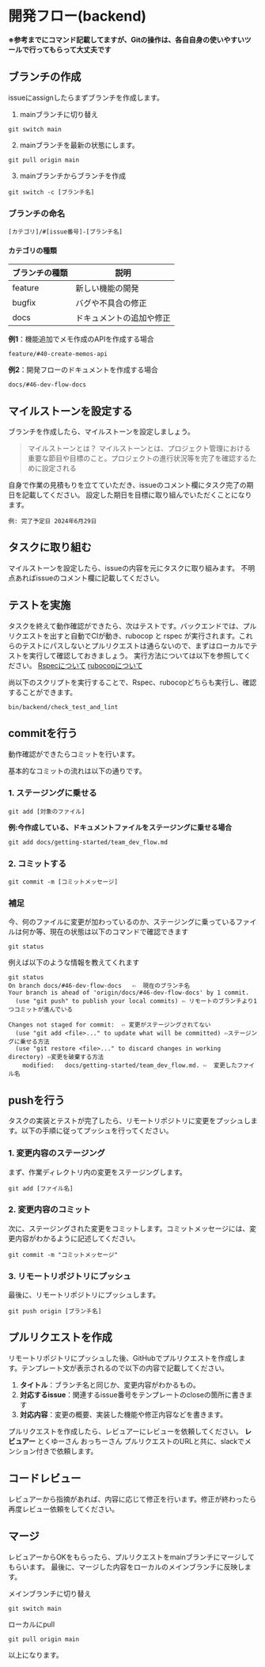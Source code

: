 # 開発フロー(backend)
**※参考までにコマンド記載してますが、Gitの操作は、各自自身の使いやすいツールで行ってもらって大丈夫です**


## ブランチの作成
issueにassignしたらまずブランチを作成します。

1. mainブランチに切り替え
```
git switch main
```

2. mainブランチを最新の状態にします。
```
git pull origin main
```

3. mainブランチからブランチを作成
```
git switch -c [ブランチ名]
```

### ブランチの命名
```
[カテゴリ]/#[issue番号]-[ブランチ名]
```
#### カテゴリの種類
| ブランチの種類 | 説明                           |
| ------------- | ------------------------------ |
| feature       | 新しい機能の開発                |
| bugfix        | バグや不具合の修正              |
| docs          | ドキュメントの追加や修正        |

**例1**：機能追加でメモ作成のAPIを作成する場合
```
feature/#40-create-memos-api
```

**例2**：開発フローのドキュメントを作成する場合
```
docs/#46-dev-flow-docs
```

## マイルストーンを設定する
ブランチを作成したら、マイルストーンを設定しましょう。
> マイルストーンとは？
 マイルストーンとは、プロジェクト管理における重要な節目や目標のこと。プロジェクトの進行状況等を完了を確認するために設定される

自身で作業の見積もりを立てていただき、issueのコメント欄にタスク完了の期日を記載してください。
設定した期日を目標に取り組んでいただくことになります。
```
例: 完了予定日 2024年6月29日
```

## タスクに取り組む
マイルストーンを設定したら、issueの内容を元にタスクに取り組みます。
不明点あればissueのコメント欄に記載してください。

## テストを実施
タスクを終えて動作確認ができたら、次はテストです。バックエンドでは、プルリクエストを出すと自動でCIが動き、rubocop と rspec が実行されます。これらのテストにパスしないとプルリクエストは通らないので、まずはローカルでテストを実行して確認しておきましょう。
実行方法については以下を参照してください。
[Rspecについて](../backend/Rspec_FactoryBot.md)
[rubocopについて](../backend/rubocop.md)

尚以下のスクリプトを実行することで、Rspec、rubocopどちらも実行し、確認することができます。

```
bin/backend/check_test_and_lint
```

## commitを行う
動作確認ができたらコミットを行います。

基本的なコミットの流れは以下の通りです。
### 1. ステージングに乗せる
```
git add [対象のファイル]
```
**例:今作成している、ドキュメントファイルをステージングに乗せる場合**
```
git add docs/getting-started/team_dev_flow.md
```

### 2. コミットする
```
git commit -m [コミットメッセージ]
```

### 補足
今、何のファイルに変更が加わっているのか、ステージングに乗っているファイルは何か等、現在の状態は以下のコマンドで確認できます
```
git status
```

例えば以下のような情報を教えてくれます
```
git status
On branch docs/#46-dev-flow-docs   ⇦  現在のブランチ名
Your branch is ahead of 'origin/docs/#46-dev-flow-docs' by 1 commit.
  (use "git push" to publish your local commits) ⇦ リモートのブランチより1つコミットが進んでいる

Changes not staged for commit:  ⇦ 変更がステージングされてない
  (use "git add <file>..." to update what will be committed) ⇦ステージングに乗せる方法
  (use "git restore <file>..." to discard changes in working directory) ⇦変更を破棄する方法
	modified:   docs/getting-started/team_dev_flow.md. ⇦  変更したファイル名
```

## pushを行う

タスクの実装とテストが完了したら、リモートリポジトリに変更をプッシュします。以下の手順に従ってプッシュを行ってください。

### 1. 変更内容のステージング
まず、作業ディレクトリ内の変更をステージングします。
```
git add [ファイル名]
```

### 2. 変更内容のコミット
次に、ステージングされた変更をコミットします。コミットメッセージには、変更内容がわかるように記述してください。
```
git commit -m "コミットメッセージ"
```

### 3. リモートリポジトリにプッシュ
最後に、リモートリポジトリにプッシュします。

```
git push origin [ブランチ名]
```

## プルリクエストを作成

リモートリポジトリにプッシュした後、GitHubでプルリクエストを作成します。テンプレート文が表示されるので以下の内容で記載してください。

1. **タイトル**：ブランチ名と同じか、変更内容がわかるもの。
2. **対応するissue**：関連するissue番号をテンプレートのcloseの箇所に書きます
3. **対応内容**：変更の概要、実装した機能や修正内容などを書きます。

プルリクエストを作成したら、レビュアーにレビューを依頼してください。
**レビュアー**
とくゆーさん
おっちーさん
プルリクエストのURLと共に、slackでメンション付きで依頼します。

## コードレビュー

レビュアーから指摘があれば、内容に応じて修正を行います。修正が終わったら再度レビュー依頼をしてください。

## マージ

レビュアーからOKをもらったら、プルリクエストをmainブランチにマージしてもらいます。
最後に、マージした内容をローカルのメインブランチに反映します。

メインブランチに切り替え
```
git switch main
```

ローカルにpull
```
git pull origin main
```

以上になります。